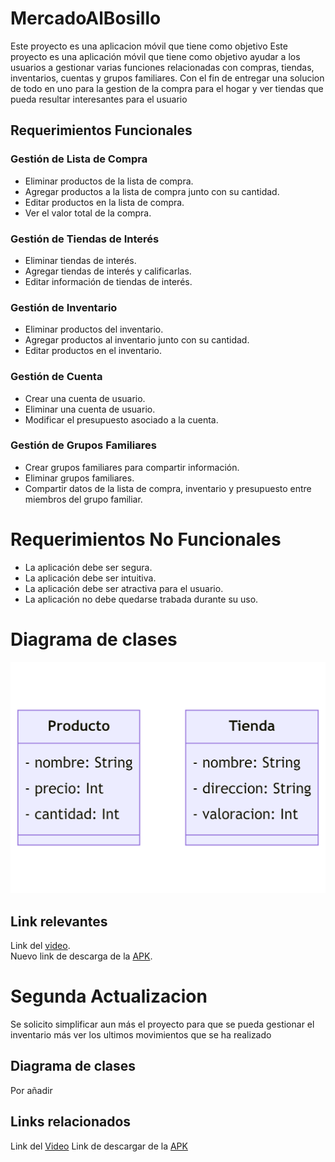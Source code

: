 # MercadoAlBosillo

Este proyecto es una aplicacion móvil que tiene como objetivo 
Este proyecto es una aplicación móvil que tiene como objetivo ayudar a los usuarios a gestionar varias funciones relacionadas con compras, tiendas, inventarios, cuentas y grupos familiares. Con el fin de entregar una solucion de todo en uno para la gestion de la compra para el hogar y ver tiendas que pueda resultar interesantes para el usuario

## Requerimientos Funcionales

### Gestión de Lista de Compra
- Eliminar productos de la lista de compra.
- Agregar productos a la lista de compra junto con su cantidad.
- Editar productos en la lista de compra.
- Ver el valor total de la compra.

### Gestión de Tiendas de Interés
- Eliminar tiendas de interés.
- Agregar tiendas de interés y calificarlas.
- Editar información de tiendas de interés.

### Gestión de Inventario
- Eliminar productos del inventario.
- Agregar productos al inventario junto con su cantidad.
- Editar productos en el inventario.

### Gestión de Cuenta
- Crear una cuenta de usuario.
- Eliminar una cuenta de usuario.
- Modificar el presupuesto asociado a la cuenta.

### Gestión de Grupos Familiares
- Crear grupos familiares para compartir información.
- Eliminar grupos familiares.
- Compartir datos de la lista de compra, inventario y presupuesto entre miembros del grupo familiar.

# Requerimientos No Funcionales

- La aplicación debe ser segura.
- La aplicación debe ser intuitiva.
- La aplicación debe ser atractiva para el usuario.
- La aplicación no debe quedarse trabada durante su uso.

# Diagrama de clases
![Diagrama de clases](https://github.com/fantasmarobapan/MercadoAlBosillo/blob/master/Diagrama%20de%20%20clases.png)

## Link relevantes
Link del [video](https://youtu.be/EsBbA89mOo4).  
Nuevo link de descarga de la [APK](https://mega.nz/file/Mnc1kaBA#CknmYlcOU9hlyQrEY9IV-iarjxe8qvPNu5yQDfXVbIE).

# Segunda Actualizacion

Se solicito simplificar aun más el proyecto para que se pueda gestionar el inventario más ver los ultimos movimientos que se ha realizado

## Diagrama de clases
Por añadir

## Links relacionados
Link del [Video](https://youtu.be/Lz5QVmjOJsM)
Link de descargar de la [APK](https://mega.nz/file/8vtFiIBL#K9xKLnwpg0hImvk8BbLdC3tiA5E9q60YBzzPtkJvKj4)
